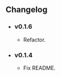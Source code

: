 ## Changelog

<!-- Version start @@ {"version": "v1.6", "release": "Refactor", "shouldCreateRelease": "true"} -->

- ### v0.1.6

  - Refactor.
  <!-- Version end -->

- ### v0.1.4

  - Fix README.
